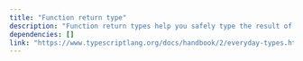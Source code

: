 ```yaml
---
title: "Function return type"
description: "Function return types help you safely type the result of a function."
dependencies: []
link: "https://www.typescriptlang.org/docs/handbook/2/everyday-types.html#return-type-annotations"
---
```

